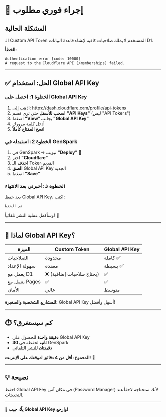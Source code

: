 # 🚨 إجراء فوري مطلوب

## المشكلة الحالية
الـ Custom API Token المستخدم لا يملك صلاحيات كافية لإنشاء قاعدة البيانات D1.

**الخطأ:**
```
Authentication error [code: 10000]
A request to the Cloudflare API (/memberships) failed.
```

---

## ✅ الحل: استخدام Global API Key

### الخطوة 1: احصل على Global API Key

1. اذهب إلى: https://dash.cloudflare.com/profile/api-tokens
2. **اسحب للأسفل** حتى ترى قسم **"API Keys"** (ليس "API Tokens")
3. اضغط **"View"** بجانب **"Global API Key"**
4. أدخل كلمة مرورك
5. **انسخ المفتاح كاملاً**

### الخطوة 2: استبدله في GenSpark

1. في GenSpark → تبويب **"Deploy"** 🚀
2. اختر **"Cloudflare"**
3. **احذف** الـ Token القديم
4. **الصق** Global API Key الجديد
5. اضغط **"Save"**

### الخطوة 3: أخبرني بعد الانتهاء

بعد حفظ Global API Key، اكتب:
```
تم الحفظ
```

وسأكمل عملية النشر تلقائياً! 🚀

---

## 🤔 لماذا Global API Key؟

| الميزة | Custom Token | Global API Key |
|--------|--------------|----------------|
| الصلاحيات | محدودة | كاملة ✅ |
| سهولة الإعداد | معقدة | بسيطة ✅ |
| يعمل مع D1 | ❌ (يحتاج صلاحيات إضافية) | ✅ |
| يعمل مع Pages | ✅ | ✅ |
| الأمان | عالي | متوسط |

**للمشاريع الشخصية والصغيرة:** Global API Key أسهل وأفضل!

---

## ⏱️ كم سيستغرق؟

- **دقيقة واحدة** للحصول على Global API Key
- **30 ثانية** لحفظه في GenSpark
- **دقيقتان** للنشر التلقائي

**المجموع: أقل من 4 دقائق لموقعك على الإنترنت!** 🎉

---

## 💡 نصيحة

احفظ Global API Key في مكان آمن (Password Manager) لأنك ستحتاجه لاحقاً عند التحديثات.

---

**🚀 يلّا، جيب Global API Key وارجع!**
